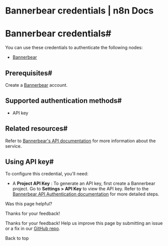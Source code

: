 # Bannerbear credentials | n8n Docs

[ ](https://github.com/n8n-io/n8n-docs/edit/main/docs/integrations/builtin/credentials/bannerbear.md "Edit this page")

# Bannerbear credentials#

You can use these credentials to authenticate the following nodes:

  * [Bannerbear](../../app-nodes/n8n-nodes-base.bannerbear/)

## Prerequisites#

Create a [Bannerbear](https://www.BannerBear.com/) account.

## Supported authentication methods#

  * API key

## Related resources#

Refer to [Bannerbear's API documentation](https://developers.bannerbear.com/) for more information about the service.

## Using API key#

To configure this credential, you'll need:

  * A **Project API Key** : To generate an API key, first create a Bannerbear project. Go to **Settings > API Key** to view the API key. Refer to the [Bannerbear API Authentication documentation](https://developers.bannerbear.com/#authentication) for more detailed steps.

Was this page helpful? 

Thanks for your feedback! 

Thanks for your feedback! Help us improve this page by submitting an issue or a fix in our [GitHub repo](https://github.com/n8n-io/n8n-docs). 

Back to top